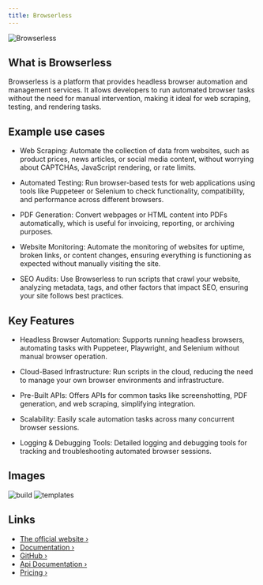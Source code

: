 ```yaml
---
title: Browserless
---
```


![Browserless](/images/covers/browserless.webp)

## What is Browserless

Browserless is a platform that provides headless browser automation and management services. It allows developers to run automated browser tasks without the need for manual intervention, making it ideal for web scraping, testing, and rendering tasks.

## Example use cases

- Web Scraping: Automate the collection of data from websites, such as product prices, news articles, or social media content, without worrying about CAPTCHAs, JavaScript rendering, or rate limits.

- Automated Testing: Run browser-based tests for web applications using tools like Puppeteer or Selenium to check functionality, compatibility, and performance across different browsers.

- PDF Generation: Convert webpages or HTML content into PDFs automatically, which is useful for invoicing, reporting, or archiving purposes.

- Website Monitoring: Automate the monitoring of websites for uptime, broken links, or content changes, ensuring everything is functioning as expected without manually visiting the site.

- SEO Audits: Use Browserless to run scripts that crawl your website, analyzing metadata, tags, and other factors that impact SEO, ensuring your site follows best practices.

## Key Features

- Headless Browser Automation: Supports running headless browsers, automating tasks with Puppeteer, Playwright, and Selenium without manual browser operation.

- Cloud-Based Infrastructure: Run scripts in the cloud, reducing the need to manage your own browser environments and infrastructure.

- Pre-Built APIs: Offers APIs for common tasks like screenshotting, PDF generation, and web scraping, simplifying integration.

- Scalability: Easily scale automation tasks across many concurrent browser sessions.

- Logging & Debugging Tools: Detailed logging and debugging tools for tracking and troubleshooting automated browser sessions.

## Images

![build](https://screenshotone.com/_astro/browserless.Cl-s6Lzv_1jshVo.webp)
![templates](https://cdn.prod.website-files.com/65cb4923a3a6b08fe1124094/6601a7a5b8508b353addd84f_social-preview.jpg)

## Links

- [The official website ›](https://www.browserless.io/)
- [Documentation ›](https://docs.browserless.io/)
- [GitHub ›](https://github.com/browserless)
- [Api Documentation ›](https://docs.browserless.io/docs/api.html)
- [Pricing ›](https://www.browserless.io/pricing)
